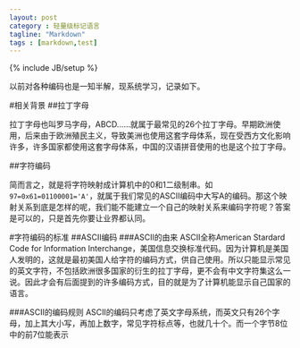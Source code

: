 ```yaml
---
layout: post
category : 轻量级标记语言
tagline: "Markdown"
tags : [markdown,test]
---
```

{% include JB/setup %}

以前对各种编码也是一知半解，现系统学习，记录如下。

#相关背景
##拉丁字母

拉丁字母也叫罗马字母，ABCD……就属于最常见的26个拉丁字母。早期欧洲使用，后来由于欧洲殖民主义，导致美洲也使用这套字母体系，现在受西方文化影响许多，许多国家都使用这套字母体系，中国的汉语拼音使用的也是这个拉丁字母。

##字符编码

简而言之，就是将字符映射成计算机中的0和1二级制串。如`97=0x61=01100001='A'`，就属于我们常见的ASCII编码中大写A的编码。那这个映射关系到底是怎样的呢，我们能不能建立一个自己的映射关系来编码字符呢？答案是可以的，只是首先你要让业界都认同。

#字符编码的标准
##ASCII编码
###ASCII的由来
ASCII全称American Stardard Code for Information Interchange，美国信息交换标准代码。因为计算机是美国人发明的，这就是最初美国人给字符的编码方式，供自己使用。所以只能显示常见的英文字符，不包括欧洲很多国家的衍生的拉丁字母，更不会有中文字符集这么一说。因此才会有后面提到的许多编码方式，目的就是为了计算机能显示自己国家的语言。

###ASCII的编码规则
ASCII的编码只考虑了英文字母系统，而英文只有26个字母，加上其大小写，再加上数字，常见字符标点等，也就几十个。而一个字节8位中的前7位能表示